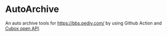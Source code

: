 # AutoArchive

An auto archive tools for https://bbs.pediy.com/ by using Github Action and [Cubox open API](https://docs.cubox.pro/started/save/api).